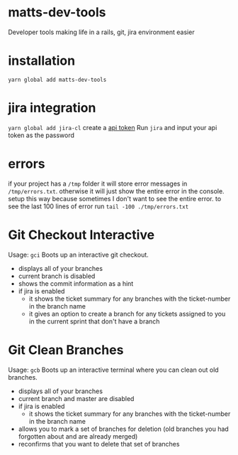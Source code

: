 # matts-dev-tools
Developer tools making life in a rails, git, jira environment easier

# installation
`yarn global add matts-dev-tools`

# jira integration
`yarn global add jira-cl`
create a [api token](https://id.atlassian.com/manage-profile/security/api-tokens)
Run `jira` and input your api token as the password

# errors
if your project has a `/tmp` folder it will store error messages in `/tmp/errors.txt`.
otherwise it will just show the entire error in the console.
setup this way because sometimes I don't want to see the entire error.
to see the last 100 lines of error run `tail -100 ./tmp/errors.txt`

# Git Checkout Interactive
Usage: `gci`
Boots up an interactive git checkout.
- displays all of your branches
- current branch is disabled
- shows the commit information as a hint
- if jira is enabled
  - it shows the ticket summary for any branches with the ticket-number in the branch name
  - it gives an option to create a branch for any tickets assigned to you in the current sprint that don't have a branch
  
# Git Clean Branches
Usage: `gcb`
Boots up an interactive terminal where you can clean out old branches.
- displays all of your branches
- current branch and master are disabled
- if jira is enabled
  - it shows the ticket summary for any branches with the ticket-number in the branch name
- allows you to mark a set of branches for deletion (old branches you had forgotten about and are already merged)
- reconfirms that you want to delete that set of branches
 

